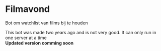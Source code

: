 # Filmavond
 Bot om watchlist van films bij te houden

This bot was made two years ago and is not very good. It can only run in one server at a time\
**Updated version comming soon**
